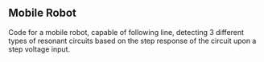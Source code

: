 ## Mobile Robot

Code for a mobile robot, capable of following line, detecting 3 different types of resonant circuits based on the step response of the circuit upon a step voltage input.
